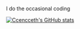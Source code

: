 I do the occasional coding


[![Ccencceth's GitHub stats](https://github-readme-stats.vercel.app/api?username=Ccencceth)](https://github.com/anuraghazra/github-readme-stats)
